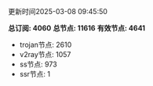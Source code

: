 更新时间2025-03-08 09:45:50

**总订阅: 4060**
**总节点: 11616**
**有效节点: 4641**
- trojan节点: 2610
- v2ray节点: 1057
- ss节点: 973
- ssr节点: 1
